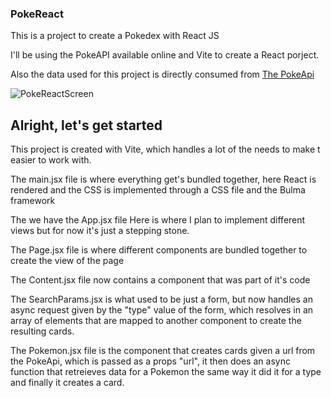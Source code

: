 ### PokeReact

This is a project to create a Pokedex with React JS

I'll be using the PokeAPI available online and Vite to create a React porject.

Also the data used for this project is directly consumed from [The PokeApi](https://pokeapi.co/)

![PokeReactScreen](https://user-images.githubusercontent.com/80152145/170839502-4adfaaed-24ce-4c85-99c1-93d6fc2fcc40.gif)

## Alright, let's get started
This project is created with Vite, which handles a lot of the needs to make t easier to work with.

The main.jsx file is where everything get's bundled together, here React is rendered and the CSS is implemented through a CSS file and the Bulma framework

The we have the App.jsx file
Here is where I plan to implement different views but for now it's just a stepping stone.

The Page.jsx file is where different components are bundled together to create the view of the page

The Content.jsx file now contains a component that was part of it's code

The SearchParams.jsx is what used to be just a form, but now handles an async request given by the "type" value of the form, which resolves in an array of elements that are mapped to another component to create the resulting cards.

The Pokemon.jsx file is the component that creates cards given a url from the PokeApi, which is passed as a props "url", it then does an async function that retreieves data for a Pokemon the same way it did it for a type and finally it creates a card.


